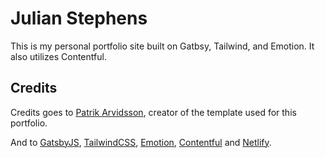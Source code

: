 # Julian Stephens
This is my personal portfolio site built on Gatbsy, Tailwind, and Emotion. It also utilizes Contentful.

## Credits

Credits goes to [Patrik Arvidsson](https://github.com/patrikarvidsson/portfolio-gatsby-contentful), creator
of the template used for this portfolio.

And to [GatsbyJS](https://www.gatsbyjs.org/),
[TailwindCSS](https://tailwindcss.com/),
[Emotion](https://github.com/emotion-js/emotion),
[Contentful](https://www.contentful.com/) and [Netlify](https://www.netlify.com/).

